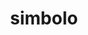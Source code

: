 ---
layout: page
title: simbolo
description: a deep tech consulting company bringing innovation back inside companies
img: 
importance: 2
category: work
---